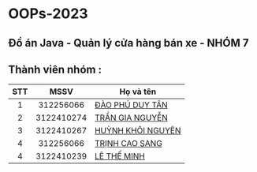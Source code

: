 # OOPs-2023

## Đồ án Java - Quản lý cửa hàng bán xe - NHÓM 7

## Thành viên nhóm :

| STT |    MSSV    | Họ và tên                                                                   |
| :-: | :--------: | --------------------------------------------------------------------------- |
|  1  | 312256066  | [ĐÀO PHÚ DUY TÂN ](https://www.facebook.com/profile.php?id=100011763007527) |
|  2  | 3122410274 | [TRẦN GIA NGUYỄN ](https://www.facebook.com/RemChanCute/)                   |
|  3  | 3122410267 | [HUỲNH KHÔI NGUYÊN ](https://www.facebook.com/nguyen.huynhkhoi.6921)        |
|  4  | 312256066  | [TRỊNH CAO SANG ](https://www.facebook.com/sang.trinhcao.79)                |
|  4  | 3122410239 | [LÊ THẾ MINH ](https://www.facebook.com/minh.lethe.186590)                  |
